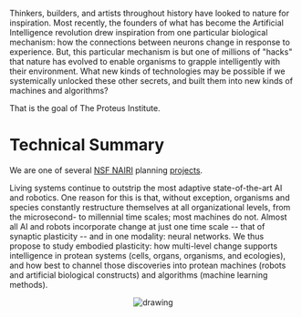 Thinkers, builders, and artists throughout history have looked to nature for inspiration. Most recently, the founders of what has become the Artificial Intelligence revolution drew inspiration from one particular biological mechanism: how the connections between neurons change in response to experience. But, this particular mechanism is but one of millions of "hacks" that nature has evolved to enable organisms to grapple intelligently with their environment. What new kinds of technologies may be possible if we systemically unlocked these other secrets, and built them into new kinds of machines and algorithms?

That is the goal of The Proteus Institute. 

# Technical Summary

We are one of several [NSF NAIRI](https://www.nsf.gov/news/special_reports/announcements/082620.jsp) planning [projects](https://www.nsf.gov/awardsearch/showAward?AWD_ID=2020247&HistoricalAwards=false).

Living systems continue to outstrip the most adaptive state-of-the-art AI and robotics. One reason for this is that, without exception, organisms and species constantly restructure themselves at all organizational levels, from the microsecond- to millennial time scales; most machines do not. Almost all AI and robots incorporate change at just one time scale -- that of synaptic plasticity -- and in one modality: neural networks. We thus propose to study embodied plasticity: how multi-level change supports intelligence in protean systems (cells, organs, organisms, and ecologies), and how best to channel those discoveries into protean machines (robots and artificial biological constructs) and algorithms (machine learning methods). 

<p style="text-align: center;">
<img src="https://proteusInstitute.github.io/img/Proteus.png" alt="drawing">
</p>
